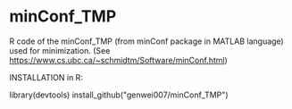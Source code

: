 # minConf_TMP

R code of the minConf_TMP (from minConf package in MATLAB language) used for minimization. (See https://www.cs.ubc.ca/~schmidtm/Software/minConf.html)

INSTALLATION in R:

library(devtools)
install_github("genwei007/minConf_TMP")
